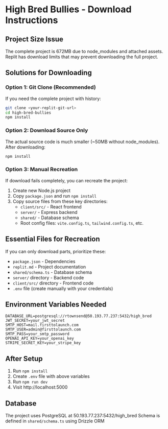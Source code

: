 # High Bred Bullies - Download Instructions

## Project Size Issue
The complete project is 672MB due to node_modules and attached assets. Replit has download limits that may prevent downloading the full project.

## Solutions for Downloading

### Option 1: Git Clone (Recommended)
If you need the complete project with history:
```bash
git clone <your-replit-git-url>
cd high-bred-bullies
npm install
```

### Option 2: Download Source Only
The actual source code is much smaller (~50MB without node_modules). After downloading:
```bash
npm install
```

### Option 3: Manual Recreation
If download fails completely, you can recreate the project:

1. Create new Node.js project
2. Copy `package.json` and run `npm install`
3. Copy source files from these key directories:
   - `client/src/` - React frontend
   - `server/` - Express backend
   - `shared/` - Database schema
   - Root config files: `vite.config.ts`, `tailwind.config.ts`, etc.

## Essential Files for Recreation
If you can only download parts, prioritize these:
- `package.json` - Dependencies
- `replit.md` - Project documentation
- `shared/schema.ts` - Database schema
- `server/` directory - Backend code
- `client/src/` directory - Frontend code
- `.env` file (create manually with your credentials)

## Environment Variables Needed
```
DATABASE_URL=postgresql://rtownsend@50.193.77.237:5432/high_bred
JWT_SECRET=your_jwt_secret
SMTP_HOST=mail.firsttolaunch.com
SMTP_USER=admin@firsttolaunch.com
SMTP_PASS=your_smtp_password
OPENAI_API_KEY=your_openai_key
STRIPE_SECRET_KEY=your_stripe_key
```

## After Setup
1. Run `npm install`
2. Create `.env` file with above variables
3. Run `npm run dev`
4. Visit http://localhost:5000

## Database
The project uses PostgreSQL at 50.193.77.237:5432/high_bred
Schema is defined in `shared/schema.ts` using Drizzle ORM